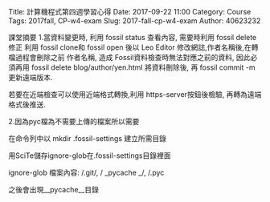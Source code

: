 Title: 計算機程式第四週學習心得
Date: 2017-09-22 11:00
Category: Course
Tags: 2017fall, CP-w4-exam
Slug: 2017-fall-cp-w4-exam
Author: 40623232


<!-- PELICAN_END_SUMMARY -->


課堂摘要
1.當資料變更時, 利用 fossil status 查看內容, 需要時利用 fossil delete 修正 利用 fossil clone和 fossil open 後以 Leo Editor 修改網誌,作者名稱後,在轉檔過程會刪除之前 作者名稱, 造成 Fossil資料檢查時無法對應之前的資料, 因此必須再用 fossil delete blog/author/yen.html 將資料刪除後, 再 fossil commit -m 更新遠端版本.

若要在近端檢查可以使用近端格式轉換,利用 https-server按鈕後檢驗, 再轉為遠端格式後推送.

2.因為pyc檔為不需要上傳的檔案所以需要

在命令列中以 mkdir .fossil-settings 建立所需目錄

用SciTe儲存ignore-glob在.fossil-settings目錄裡面

ignore-glob 檔案內容: /.git/, / _pycache _/, /.pyc

之後會出現__pycache__目錄

